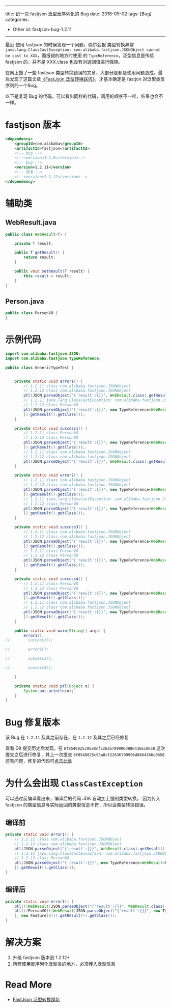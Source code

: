 
---
title: 记一次 fastjson 泛型反序列化的 Bug
date: 2018-09-02
tags: [Bug]
categories:
  - Other
id: fastjson-bug-1.2.11
---

最近 使用 fastjson 的时候发现一个问题，偶尔会报 类型转换异常 `java.lang.ClassCastException: com.alibaba.fastjson.JSONObject cannot be cast to XXX`，而报错的地方时使用 的 `TypeReference`，泛型信息是传给 fastjson 的，并不是 XXX.class 也没有对返回值进行强转。

在网上搜了一些 fastjson 类型转换错误的文章，大部分是都是使用问题造成，最后发现了这篇文章[《FastJson 泛型转换踩坑》](https://blog.csdn.net/ykdsg/article/details/50432494)，才基本确定是 fastjon 对泛型类反序列的一个Bug。


<!-- more -->

以下是复现 Bug 的代码，可以看出同样的代码，调用的顺序不一样，结果也会不一样。

# fastjson 版本

``` xml
<dependency>
    <groupId>com.alibaba</groupId>
    <artifactId>fastjson</artifactId>
    <!-- bug -->
    <!--<version>1.2.0</version>-->
    <!-- bug -->
    <version>1.2.11</version>
    <!-- 修复 -->
    <!--<version>1.2.12</version>-->
</dependency>
```


# 辅助类

## WebResult.java

``` java
public class WebResult<T> {

    private T result;

    public T getResult() {
        return result;
    }

    public void setResult(T result) {
        this.result = result;
    }
}

```

## Person.java

``` java
public class PersonVO {
}
```

# 示例代码

``` java
import com.alibaba.fastjson.JSON;
import com.alibaba.fastjson.TypeReference;

public class GenericTypeTest {


    private static void error1() {
        // 1.2.11 class com.alibaba.fastjson.JSONObject
        // 1.2.12 class com.alibaba.fastjson.JSONObject
        ptl(JSON.parseObject("{'result':{}}", WebResult.class).getResult().getClass());
        // 1.2.11 java.lang.ClassCastException: com.alibaba.fastjson.JSONObject cannot be cast to PersonVO
        // 1.2.12 class PersonVO
        ptl(JSON.parseObject("{'result':{}}", new TypeReference<WebResult<PersonVO>>() {
        }).getResult().getClass());
    }

    private static void success1() {
        // 1.2.11 class PersonVO
        // 1.2.12 class PersonVO
        ptl(JSON.parseObject("{'result':{}}", new TypeReference<WebResult<PersonVO>>() {
        }).getResult().getClass());
        // 1.2.11 class com.alibaba.fastjson.JSONObject
        // 1.2.12 class com.alibaba.fastjson.JSONObject
        ptl(JSON.parseObject("{'result':{}}", WebResult.class).getResult().getClass());
    }

    private static void error2() {
        // 1.2.11 class com.alibaba.fastjson.JSONObject
        // 1.2.12 class com.alibaba.fastjson.JSONObject
        ptl(JSON.parseObject("{'result':{}}", new TypeReference<WebResult>() {
        }).getResult().getClass());
        // 1.2.11 java.lang.ClassCastException: com.alibaba.fastjson.JSONObject cannot be cast to PersonVO
        // 1.2.12 class PersonVO
        ptl(JSON.parseObject("{'result':{}}", new TypeReference<WebResult<PersonVO>>() {
        }).getResult().getClass());
    }

    private static void success3() {
        // 1.2.11 class com.alibaba.fastjson.JSONObject
        // 1.2.12 class com.alibaba.fastjson.JSONObject
        ptl(JSON.parseObject("{'result':{}}", new TypeReference<WebResult<Object>>() {
        }).getResult().getClass());
        // 1.2.11 class PersonVO
        // 1.2.12 class PersonVO
        ptl(JSON.parseObject("{'result':{}}", new TypeReference<WebResult<PersonVO>>() {
        }).getResult().getClass());
    }

    private static void success4() {
        // 1.2.11 class PersonVO
        // 1.2.12 class PersonVO
        ptl(JSON.parseObject("{'result':{}}", new TypeReference<WebResult<PersonVO>>() {
        }).getResult().getClass());
        // 1.2.11 class com.alibaba.fastjson.JSONObject
        // 1.2.12 class com.alibaba.fastjson.JSONObject
        ptl(JSON.parseObject("{'result':{}}", new TypeReference<WebResult<Object>>() {
        }).getResult().getClass());
    }

    public static void main(String[] args) {
        error1();
//        success1();

//        error2();

//        success3();

//        success4();

    }

    private static void ptl(Object o) {
        System.out.println(o);
    }
}
```


# Bug 修复版本

该 Bug 在 `1.2.11` 及其之前存在，在 `1.2.12` 及其之后已经修复

查看 Git 提交历史后发现，在 `8f8540825c95a8cf22636799906d8864366c0658` 这次提交之后进行修复，其上一次提交 `8f8540825c95a8cf22636799906d8864366c0658` 还有问题，修复的代码可[点击此处](https://github.com/alibaba/fastjson/commit/8f8540825c95a8cf22636799906d8864366c0658) 

# 为什么会出现 `ClassCastException`

可以通过反编译看出来，编译后的代码 JDK 自动加上强制类型转换。
因为传入 fastjson 的类型信息与实际返回的类型信息不符，所以会类型转换错误。

## 编译前
``` java 
private static void error1() {
    // 1.2.11 class com.alibaba.fastjson.JSONObject
    // 1.2.12 class com.alibaba.fastjson.JSONObject
    ptl(JSON.parseObject("{'result':{}}", WebResult.class).getResult().getClass());
    // 1.2.11 java.lang.ClassCastException: com.alibaba.fastjson.JSONObject cannot be cast to PersonVO
    // 1.2.12 class PersonVO
    ptl(JSON.parseObject("{'result':{}}", new TypeReference<WebResult<PersonVO>>() {
    }).getResult().getClass());
}
```

## 编译后

``` java 
private static void error1() {
    ptl(((WebResult)JSON.parseObject("{'result':{}}", WebResult.class)).getResult().getClass());
    ptl(((PersonVO)((WebResult)JSON.parseObject("{'result':{}}", new TypeReference<WebResult<PersonVO>>() {
    }, new Feature[0])).getResult()).getClass());
}
```

# 解决方案
1. 升级 fastjson 版本到 1.2.12+
2. 所有使用反序列化泛型类的地方，必须传入泛型信息

# Read More
- [FastJson 泛型转换踩坑](https://blog.csdn.net/ykdsg/article/details/50432494)
